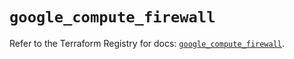 # `google_compute_firewall`

Refer to the Terraform Registry for docs: [`google_compute_firewall`](https://registry.terraform.io/providers/hashicorp/google/5.23.0/docs/resources/compute_firewall).
